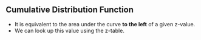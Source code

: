 
## Cumulative Distribution Function
- It is equivalent to the area under the curve **to the left** of a given z-value.
- We can look up this value using the z-table.

